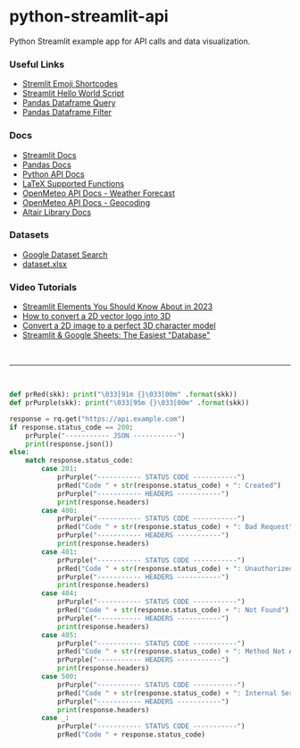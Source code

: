 # python-streamlit-api
Python Streamlit example app for API calls and data visualization.



### Useful Links
- [Stremlit Emoji Shortcodes](https://streamlit-emoji-shortcodes-streamlit-app-gwckff.streamlit.app/)
- [Streamlit Hello World Script](https://github.com/streamlit/hello)
- [Pandas Dataframe Query](https://sparkbyexamples.com/pandas/pandas-dataframe-query-examples/)
- [Pandas Dataframe Filter](https://sparkbyexamples.com/pandas/pandas-dataframe-filter/)

### Docs
- [Streamlit Docs](https://docs.streamlit.io/)
- [Pandas Docs](https://pandas.pydata.org/docs/reference/index.html#api)
- [Python API Docs](https://realpython.com/python-api/)
- [LaTeX Supported Functions](https://katex.org/docs/supported.html)
- [OpenMeteo API Docs - Weather Forecast](https://open-meteo.com/en/docs/)
- [OpenMeteo API Docs - Geocoding](https://open-meteo.com/en/docs/geocoding-api)
- [Altair Library Docs](https://altair-viz.github.io/user_guide/data.html#user-guide-data)

### Datasets
- [Google Dataset Search](https://datasetsearch.research.google.com/)
- [dataset.xlsx](https://data.mendeley.com/datasets/n47ddcz9nr/1)

### Video Tutorials
- [Streamlit Elements You Should Know About in 2023](https://www.youtube.com/watch?v=_Um12_OlGgw)
- [How to convert a 2D vector logo into 3D](https://www.youtube.com/watch?v=cJTn9P8ltKY)
- [Convert a 2D image to a perfect 3D character model](https://www.youtube.com/watch?v=gJ8Lg3KYkbI&t=2s)
- [Streamlit & Google Sheets: The Easiest "Database"](https://www.youtube.com/watch?v=HwxrXnYVIlU)


<br><hr><br>

```python
def prRed(skk): print("\033[91m {}\033[00m" .format(skk))
def prPurple(skk): print("\033[95m {}\033[00m" .format(skk))
```

```python
response = rq.get("https://api.example.com")
if response.status_code == 200:
    prPurple("----------- JSON -----------")
    print(response.json())
else:
    match response.status_code:
        case 201:
            prPurple("----------- STATUS CODE -----------")
            prRed("Code " + str(response.status_code) + ": Created")
            prPurple("----------- HEADERS -----------")
            print(response.headers)
        case 400:
            prPurple("----------- STATUS CODE -----------")
            prRed("Code " + str(response.status_code) + ": Bad Request")
            prPurple("----------- HEADERS -----------")
            print(response.headers)
        case 401:
            prPurple("----------- STATUS CODE -----------")
            prRed("Code " + str(response.status_code) + ": Unauthorized")
            prPurple("----------- HEADERS -----------")
            print(response.headers)
        case 404:
            prPurple("----------- STATUS CODE -----------")
            prRed("Code " + str(response.status_code) + ": Not Found")
            prPurple("----------- HEADERS -----------")
            print(response.headers)
        case 405:
            prPurple("----------- STATUS CODE -----------")
            prRed("Code " + str(response.status_code) + ": Method Not Allowed")
            prPurple("----------- HEADERS -----------")
            print(response.headers)
        case 500:
            prPurple("----------- STATUS CODE -----------")
            prRed("Code " + str(response.status_code) + ": Internal Server Error")
            prPurple("----------- HEADERS -----------")
            print(response.headers)
        case _:
            prPurple("----------- STATUS CODE -----------")
            prRed("Code " + response.status_code)
```
